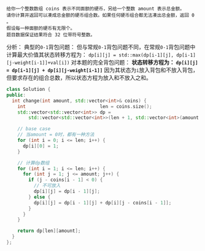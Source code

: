 ```
给你一个整数数组 coins 表示不同面额的硬币，另给一个整数 amount 表示总金额。
请你计算并返回可以凑成总金额的硬币组合数。如果任何硬币组合都无法凑出总金额，返回 0 。
假设每一种面额的硬币有无限个。 
题目数据保证结果符合 32 位带符号整数。
```
分析：
典型的`0-1`背包问题：
但与常规`0-1`背包问题不同，在常规`0-1`背包问题中计算最大价值其状态转移方程为：
`dp[i][j] = std::max(dp[i-1][j], dp[i-1][j-weight[i-1]]+val[i])`
对本题的完全背包问题：
**状态转移方程为：
`dp[i][j] = dp[i-1][j] + dp[i][j-weight[i-1]]`**
因为其状态为`i`放入背包和不放入背包，但要求存在的组合总数，所以状态方程为放入和不放入之和。

```cpp
class Solution {
public:
  int change(int amount, std::vector<int>& coins) {
    int                           len = coins.size();
    std::vector<std::vector<int>> dp =
        std::vector<std::vector<int>>(len + 1, std::vector<int>(amount + 1, 0));

    // base case
    // 当amount = 0时，都有一种方法
    for (int i = 0; i <= len; i++) {
      dp[i][0] = 1;
    }

    // 计算dp数组
    for (int i = 1; i <= len; i++) {
      for (int j = 1; j <= amount; j++) {
        if (j - coins[i - 1] < 0) {
          // 不可放入
          dp[i][j] = dp[i - 1][j];
        } else {
          dp[i][j] = dp[i - 1][j] + dp[i][j - coins[i - 1]];
        }
      }
    }

    return dp[len][amount];
  }
};
```




